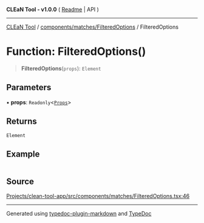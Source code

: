 **CLEaN Tool - v1.0.0** ( [Readme](../../../../README.md) \| API )

***

[CLEaN Tool](../../../../modules.md) / [components/matches/FilteredOptions](../README.md) / FilteredOptions

# Function: FilteredOptions()

> **FilteredOptions**(`props`): `Element`

## Parameters

▪ **props**: `Readonly`\<[`Props`](../private/interfaces/Props.md)\>

## Returns

`Element`

## Example

```ts

```

## Source

[Projects/clean-tool-app/src/components/matches/FilteredOptions.tsx:46](https://github.com/yuckyh/clean-tool-app/)

***

Generated using [typedoc-plugin-markdown](https://www.npmjs.com/package/typedoc-plugin-markdown) and [TypeDoc](https://typedoc.org/)
